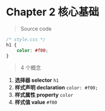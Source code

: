 # Chapter 2 核心基础

> Source code

```css
/* style.css */
h1 {
    color: #f00;
}
```

> 4 个概念

1. **选择器 selector** `h1`
2. **样式声明 declaration** `color: #f00;`
2. **样式属性 property** `color`
3. **样式值 value** `#f00`